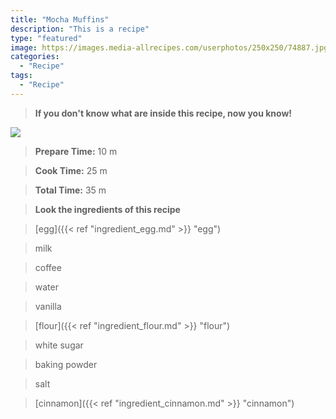```yaml
---
title: "Mocha Muffins"
description: "This is a recipe"
type: "featured"
image: https://images.media-allrecipes.com/userphotos/250x250/74887.jpg
categories: 
  - "Recipe"
tags: 
  - "Recipe"
---
```



>**If you don't know what are inside this recipe, now you know!**

![](../images/Recipes-Banner.jpg)
> **Prepare Time:** 10 m


> **Cook Time:** 25 m


> **Total Time:** 35 m

> **Look the ingredients of this recipe**

> [egg]({{< ref "ingredient_egg.md" >}} "egg")

> milk

> coffee

> water

> vanilla

> [flour]({{< ref "ingredient_flour.md" >}} "flour")

> white sugar

> baking powder

> salt

> [cinnamon]({{< ref "ingredient_cinnamon.md" >}} "cinnamon")

